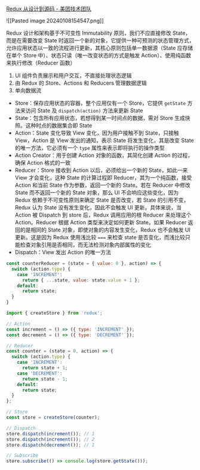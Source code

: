 [Redux 从设计到源码 - 美团技术团队](https://tech.meituan.com/2017/07/14/redux-design-code.html)

![[Pasted image 20240108154547.png]]

Redux 设计和架构基于不可变性 Immutability 原则，我们不应直接修改 State，而是在需要改变 State 时返回一个新的对象，它提供一种可预测的状态管理方式，允许应用状态以一致的流程进行更新，其核心原则包括单一数据源（State 应存储在单个 Store 中）、状态只读（唯一改变状态的方式是触发 Action）、使用纯函数来执行修改（Reducer 函数）

1. UI 组件负责展示和用户交互，不直接处理状态逻辑
2. 由 Redux 的 Store、Actions 和 Reducers 管理数据逻辑
3. 单向数据流

- Store：保存应用状态的容器，整个应用仅有一个 Store，它提供 `getState` 方法来访问 State 及 `dispatch(action)` 方法来更新 State
- State：包含所有应用状态，若想得到某一时间点的数据，需对 Store 生成快照。这种时点的数据集合即 State
- Action：State 变化导致 View 变化，因为用户接触不到 State，只接触 View，Action 是 View 发出的通知，表示 State 将发生变化，其是改变 State 的唯一方法，它必须有一个 `type` 属性来表示即将执行的操作类型
- Action Creator：用于创建 Action 对象的函数，其简化创建 Action 的过程，确保 Action 格式的一致
- Reducer：Store 接收到 Action 以后，必须给出一个新的 State，如此一来 View 才会变化，这种 State 的计算过程即 Reducer，其为一个纯函数，接受 Action 和当前 State 作为参数，返回一个新的 State。若在 Reducer 中修改 State 而不返回一个新的 State 对象，那么 UI 不会响应这些变化，因为 Redux 依赖于不可变性原则来确定 State 是否改变，若 State 的引用不变，Redux 认为 State 没有发生变化，因此不会触发 UI 更新。具体来说，当 Action 被 Dispatch 到 store 后，Redux 调用应用的根 Reducer 来处理这个 Action。Reducer 根据 Action 类型来决定如何更新 State。如果 Reducer 返回的是相同的 State 对象，即使对象的内容发生变化，Redux 也不会触发 UI 更新。这是因为 Redux 使用浅比较 `===` 来检查 state 是否变化，而浅比较只能检查对象引用是否相同，而无法检测对象内部属性的变化
- Dispatch：View 发出 Action 的唯一方法

```jsx
const counterReducer = (state = { value: 0 }, action) => {
  switch (action.type) {
    case 'INCREMENT':
      return { ...state, value: state.value + 1 };
    default:
      return state;
  }
}
```

```jsx
import { createStore } from 'redux';

// Action
const increment = () => ({ type: 'INCREMENT' });
const decrement = () => ({ type: 'DECREMENT' });

// Reducer
const counter = (state = 0, action) => {
  switch (action.type) {
    case 'INCREMENT':
      return state + 1;
    case 'DECREMENT':
      return state - 1;
    default:
      return state;
  }
};

// Store
const store = createStore(counter);

// Dispatch
store.dispatch(increment()); // 1
store.dispatch(increment()); // 2
store.dispatch(decrement()); // 1

// Subscribe
store.subscribe(() => console.log(store.getState()));
```
